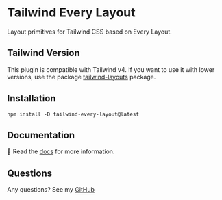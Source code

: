 # Tailwind Every Layout

Layout primitives for Tailwind CSS based on Every Layout.

## Tailwind Version
This plugin is compatible with Tailwind v4. If you want to use it with lower versions, use the package [tailwind-layouts](https://www.npmjs.com/package/tailwind-layouts) package.

## Installation

```
npm install -D tailwind-every-layout@latest
```

## Documentation

📝 Read the [docs](https://tailwind-every-layout-plugin.netlify.app) for more information.

## Questions
Any questions? See my [GitHub](https://github.com/MUppenkamp/tailwind-every-layout)

